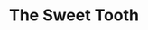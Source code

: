 ---
title: "The Sweet Tooth"
slug: "sweet-tooth"
description: "In het tweede jaar ontwikkelden de studenten een huisstijl voor een foodtruck-concept. 
              Anthony bracht zijn frozen yoghurt via een kleurrijk communicatieconcept aan de man"
type: "intern"
members:
    - name: "Anthony Nys"
      direction: "Crossmedia-ontwerp"
      subdirection: "Graphic Design"
      disk: "2de jaar"
thumbnail:
    url: "thumb.png"
    alt: ""
    height: 1
    width: 1
    text-color: "f05384"
    background-color: "f05384"
media:
    - url: "1.jpg"
      type: "image"
    - url: "2.jpg"
      type: "image"
      text: "'Branded' communicatie vertrekt in de meeste gevallen vanuit een logo. Een logo kan makkelijk gereproduceerd worden, maar voor het er is worden vele uren besteed aan ontwerpwerk, besprekingen en bijschaven "
    - url: "3.jpg"
      type: "image"
    - url: "sweetvan.jpg"
      type: "image"
      text: "Een mockup van de Sweet Tooth foodtruck. Hiermee geef je de klant al een hele goede indruk van hoe de uiteindelijke truck er zal uitzien"

created: 20/01/2017
order: 8
---